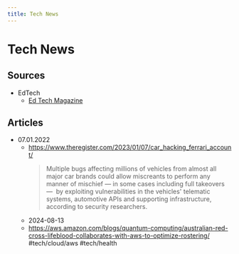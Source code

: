 ```yaml
---
title: Tech News
---
```

# Tech News

## Sources

- EdTech
    - [Ed Tech Magazine](https://edtechmagazine.com/higher/)

## Articles

- 07.01.2022
    - <https://www.theregister.com/2023/01/07/car_hacking_ferrari_account/>
      > Multiple bugs affecting millions of vehicles from almost all major car brands could allow miscreants to perform any manner of mischief — in some cases including full takeovers —  by exploiting vulnerabilities in the vehicles' telematic systems, automotive APIs and supporting infrastructure, according to security researchers.
    - 2024-08-13
    - https://aws.amazon.com/blogs/quantum-computing/australian-red-cross-lifeblood-collaborates-with-aws-to-optimize-rostering/ #tech/cloud/aws #tech/health
